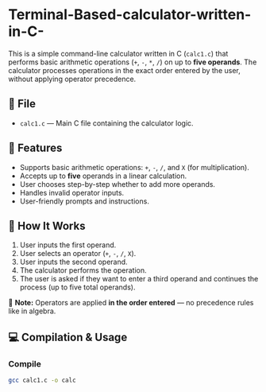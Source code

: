 # Terminal-Based-calculator-written-in-C-


This is a simple command-line calculator written in C (`calc1.c`) that performs basic arithmetic operations (`+`, `-`, `*`, `/`) on up to **five operands**. The calculator processes operations in the exact order entered by the user, without applying operator precedence.

## 📄 File

- `calc1.c` — Main C file containing the calculator logic.

## 🚀 Features

- Supports basic arithmetic operations: `+`, `-`, `/`, and `X` (for multiplication).
- Accepts up to **five** operands in a linear calculation.
- User chooses step-by-step whether to add more operands.
- Handles invalid operator inputs.
- User-friendly prompts and instructions.

## 🧮 How It Works

1. User inputs the first operand.
2. User selects an operator (`+`, `-`, `/`, `X`).
3. User inputs the second operand.
4. The calculator performs the operation.
5. The user is asked if they want to enter a third operand and continues the process (up to five total operands).

📌 **Note:** Operators are applied **in the order entered** — no precedence rules like in algebra.

## 💻 Compilation & Usage

### Compile

```bash
gcc calc1.c -o calc
